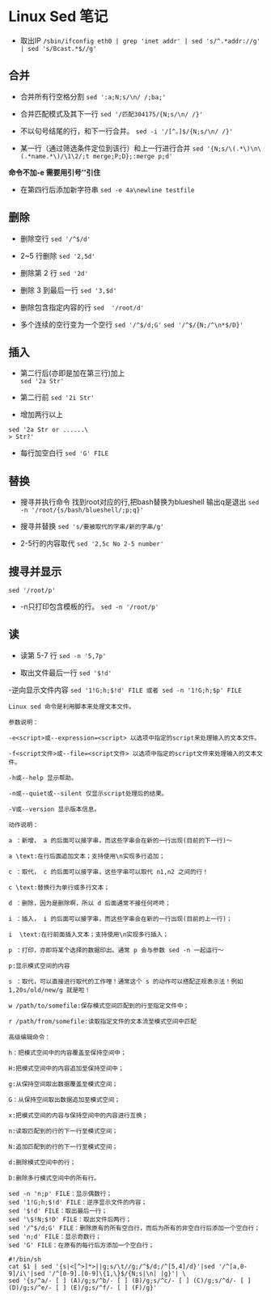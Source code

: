 # Linux Sed 笔记

- 取出IP
`/sbin/ifconfig eth0 | grep 'inet addr' | sed 's/^.*addr://g' | sed 's/Bcast.*$//g'`


## 合并

- 合并所有行空格分割 
`sed ':a;N;s/\n/ /;ba;'`

- 合并匹配模式及其下一行
`sed '/匹配304175/{N;s/\n/ /}'`

- 不以句号结尾的行，和下一行合并。
`sed -i '/[^。]$/{N;s/\n/ /}'`

- 某一行（通过筛选条件定位到该行）和上一行进行合并 
`sed '{N;s/\(.*\)\n\(.*name.*\)/\1\2/;t merge;P;D};:merge p;d'`

**命令不加-e 需要用引号''引住**

- 在第四行后添加新字符串
`sed -e 4a\newline testfile `

## 删除

- 删除空行
`sed '/^$/d'`

-  2~5 行删除
`sed '2,5d'`

- 删除第 2 行
`sed '2d'`

- 删除 3 到最后一行
`sed '3,$d' `

- 删除包含指定内容的行
`sed  '/root/d'`

- 多个连续的空行变为一个空行
`sed '/^$/d;G'`
`sed '/^$/{N;/^\n*$/D}'`

## 插入

- 第二行后(亦即是加在第三行)加上	
`sed '2a Str'`

- 第二行前
`sed '2i Str'`

- 增加两行以上
```shell
sed '2a Str or ......\
> Str?'
```

- 每行加空白行
`sed 'G' FILE`

## 替换

- 搜寻并执行命令 找到root对应的行,把bash替换为blueshell 输出q是退出
`sed -n '/root/{s/bash/blueshell/;p;q}'`

- 搜寻并替换
`sed 's/要被取代的字串/新的字串/g'`

- 2-5行的内容取代
`sed '2,5c No 2-5 number'`

## 搜寻并显示
`sed '/root/p'`
- -n只打印包含模板的行。
`sed -n '/root/p'`



## 读

- 读第 5-7 行
`sed -n '5,7p'`

- 取出文件最后一行
`sed '$!d'`  

-逆向显示文件内容
`sed '1!G;h;$!d' FILE 或者 sed -n '1!G;h;$p' FILE`  


  
```note
Linux sed 命令是利用脚本来处理文本文件。

参数说明：

-e<script>或--expression=<script> 以选项中指定的script来处理输入的文本文件。

-f<script文件>或--file=<script文件> 以选项中指定的script文件来处理输入的文本文件。

-h或--help 显示帮助。

-n或--quiet或--silent 仅显示script处理后的结果。

-V或--version 显示版本信息。

动作说明：

a ：新增， a 的后面可以接字串，而这些字串会在新的一行出现(目前的下一行)～

a \text:在行后面追加文本；支持使用\n实现多行追加；

c ：取代， c 的后面可以接字串，这些字串可以取代 n1,n2 之间的行！

c \text:替换行为单行或多行文本；

d ：删除，因为是删除啊，所以 d 后面通常不接任何咚咚；

i ：插入， i 的后面可以接字串，而这些字串会在新的一行出现(目前的上一行)；

i  \text:在行前面插入文本；支持使用\n实现多行插入；

p ：打印，亦即将某个选择的数据印出。通常 p 会与参数 sed -n 一起运行～

p:显示模式空间的内容

s ：取代，可以直接进行取代的工作哩！通常这个 s 的动作可以搭配正规表示法！例如 1,20s/old/new/g 就是啦！

w /path/to/somefile:保存模式空间匹配到的行至指定文件中；

r /path/from/somefile:读取指定文件的文本流至模式空间中匹配

高级编辑命令：

h：把模式空间中的内容覆盖至保持空间中；

H:把模式空间中的内容追加至保持空间中；

g:从保持空间取出数据覆盖至模式空间；

G：从保持空间取出数据追加至模式空间；

x:把模式空间的内容与保持空间中的内容进行互换；

n:读取匹配到的行的下一行至模式空间；

N:追加匹配到的行的下一行至模式空间；

d:删除模式空间中的行；

D:删除多行模式空间中的所有行。

sed -n 'n;p' FILE：显示偶数行；
sed '1!G;h;$!d' FILE：逆序显示文件的内容；
sed '$!d' FILE：取出最后一行；
sed '\$!N;$!D' FILE：取出文件后两行；
sed '/^$/d;G' FILE：删除原有的所有空白行，而后为所有的非空白行后添加一个空白行；
sed 'n;d' FILE：显示奇数行；
sed 'G' FILE：在原有的每行后方添加一个空白行；

```
  
  
  
  
  
```
#!/bin/sh
cat $1 | sed '{s|<[^>]*>||g;s/\t//g;/^$/d;/^[5,4]/d}'|sed '/^[a,0-9]/i\'|sed '/^[0-9].[0-9]\{1,\}$/{N;s|\n| |g}'| \
sed '{s/^a/- [ ] (A)/g;s/^b/- [ ] (B)/g;s/^c/- [ ] (C)/g;s/^d/- [ ] (D)/g;s/^e/- [ ] (E)/g;s/^f/- [ ] (F)/g}'
```
